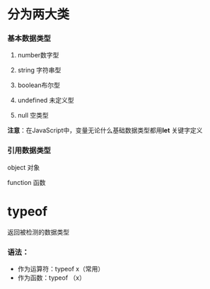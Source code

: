 # 分为两大类

### 基本数据类型

1. number数字型

2. string 字符串型

3. boolean布尔型

4. undefined 未定义型

5. null 空类型

**注意**：在JavaScript中，变量无论什么基础数据类型都用**let** 关键字定义

### 引用数据类型

object 对象

function 函数

# typeof

返回被检测的数据类型

### 语法：

- 作为运算符：typeof x（常用）
- 作为函数：typeof （x）

